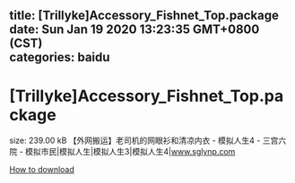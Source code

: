 
title: [Trillyke]Accessory_Fishnet_Top.package
date: Sun Jan 19 2020 13:23:35 GMT+0800 (CST)    
categories: baidu
---

# [Trillyke]Accessory_Fishnet_Top.package
size: 239.00 kB
 【外网搬运】老司机的网眼衫和清凉内衣 - 模拟人生4 - 三宫六院 - 模拟市民|模拟人生|模拟人生3|模拟人生4|www.sglynp.com
 

[How to download](https://bpcam.bemobtrk.com/go/2ceec3aa-1ca2-46d6-b9ff-aaa5c184517c?jno=744)